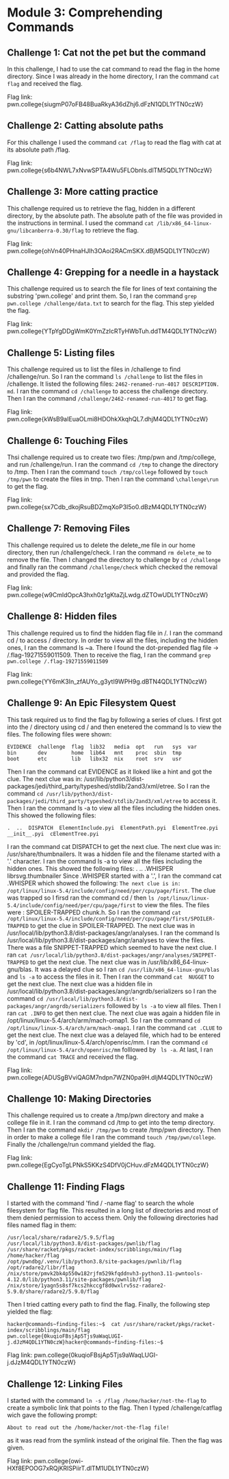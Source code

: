 # Module 3: Comprehending Commands
## Challenge 1: Cat not the pet but the command
In this challenge, I had to use the cat command to read the flag in the home directory. Since I was already in the home directory, I ran the command `cat flag` and received the flag.

Flag link: pwn.college{siugmP07oFB48BuaRkyA36dZhj6.dFzN1QDL1YTN0czW}
## Challenge 2: Catting absolute paths
For this challenge I used the command `cat /flag` to read the flag with cat at its absolute path /flag.

Flag link: pwn.college{s6b4NWL7xNvwSPTA4Wu5FLObnls.dlTM5QDL1YTN0czW}
## Challenge 3: More catting practice
This challenge required us to retrieve the flag, hidden in a different directory, by the absolute path. The absolute path of the file was provided in the instructions in terminal. I used the command 
`cat /lib/x86_64-linux-gnu/libcanberra-0.30/flag`
to retrieve the flag.

Flag link: pwn.college{ohVn40PHnaHJlh3OAoi2RACmSKX.dBjM5QDL1YTN0czW}
## Challenge 4: Grepping for a needle in a haystack
This challenge required us to search the file for lines of text containing the substring 'pwn.college' and print them. So, I ran the command `grep pwn.college /challenge/data.txt` to search for the flag. This step yielded the flag.

Flag link: pwn.college{YTpYgDDgWmK0YmZzIcRTyHWbTuh.ddTM4QDL1YTN0czW}
## Challenge 5: Listing files
This challenge required us to list the files in /challenge to find /challenge/run. So I ran the command `ls /challenge` to list the files in /challenge. It listed the following files: `2462-renamed-run-4017 DESCRIPTION. md`. I ran the command `cd /challenge` to access the challenge directory. Then I ran the command `/challenge/2462-renamed-run-4017` to get flag.

Flag link: pwn.college{kWsB9aIEuaOLmi8HDOhkXkqhQL7.dhjM4QDL1YTN0czW}
## Challenge 6:  Touching Files
Thsi challenge required us to create two files: /tmp/pwn and /tmp/college, and run /challenge/run. I ran the command `cd /tmp` to change the directory to /tmp. Then I ran the command `touch /tmp/college` followed by `touch /tmp/pwn` to create the files in tmp. Then I ran the command `\challenge\run` to get the flag.

Flag link: pwn.college{sx7Cdb_dkojRsuBDZmqXoP3I5o0.dBzM4QDL1YTN0czW}
## Challenge 7: Removing Files
This challenge required us to delete the delete_me file in our home directory, then run /challenge/check. I ran the command `rm delete_me` to remove the file. Then I changed the directory to challenge by `cd /challenge` and finally ran the command `/challenge/check` which checked the removal and provided the flag.

Flag link: pwn.college{w9CmldOpcA3hxh0z1gKtaZjLwdg.dZTOwUDL1YTN0czW}
## Challenge 8: Hidden files
This challenge required us to find the hidden flag file in /. I ran the command cd / to access / directory. In order to view all the files, including the hidden ones, I ran the command ls ~a. There I found the dot-prepended flag file -> /.flag-19271559011509. Then to receive the flag, I ran the command 
`grep pwn.college /.flag-19271559011509`

Flag link: pwn.college{YY6mK3In_zfAUYo_g3ytI9WPH9g.dBTN4QDL1YTN0czW}
## Challenge 9: An Epic Filesystem Quest
This task required us to find the flag by following a series of clues. I first got into the / directory using cd / and then enetered the command ls to view the files. The following files were shown: 
```
EVIDENCE  challenge  flag  lib32   media  opt   run   sys  var
bin       dev        home  lib64   mnt    proc  sbin  tmp
boot      etc        lib   libx32  nix    root  srv   usr
```
Then I ran the command cat EVIDENCE as it lloked like a hint and got the clue. The next clue was in: /usr/lib/python3/dist-packages/jedi/third_party/typeshed/stdlib/2and3/xml/etree. So I ran the command `cd /usr/lib/python3/dist-packages/jedi/third_party/typeshed/stdlib/2and3/xml/etree` to access it. Then I ran the command ls -a to view all the files including the hidden ones. This showed the following files:
```
.  ..  DISPATCH  ElementInclude.pyi  ElementPath.pyi  ElementTree.pyi  __init__.pyi  cElementTree.pyi
```
I ran the command cat  DISPATCH to get the next clue. The next clue was in: /usr/share/thumbnailers. It was a hidden file and the filename started with a '.' character. I ran the command ls -a to view all the files including the hidden ones. This showed the following files: .  ..  .WHISPER  librsvg.thumbnailer
Since .WHISPER started with a '.', I ran the command cat .WHISPER which showed the following: 
```The next clue is in: /opt/linux/linux-5.4/include/config/need/per/cpu/page/first```. The clue was trapped so I firsd ran the command cd / then `ls /opt/linux/linux-5.4/include/config/need/per/cpu/page/first`
to view the files. The files were : SPOILER-TRAPPED  chunk.h. So I ran the command `cat /opt/linux/linux-5.4/include/config/need/per/cpu/page/first/SPOILER-TRAPPED` to get the clue in SPOILER-TRAPPED. The next clue was in  /usr/local/lib/python3.8/dist-packages/angr/analyses. I ran the command ls /usr/local/lib/python3.8/dist-packages/angr/analyses to view the files. There was a file SNIPPET-TRAPPED which seemed to have the next clue. I ran `cat /usr/local/lib/python3.8/dist-packages/angr/analyses/SNIPPET-TRAPPED` to get the next clue. The next clue was in /usr/lib/x86_64-linux-gnu/blas. It was a delayed clue so I ran `cd /usr/lib/x86_64-linux-gnu/blas` and `ls -a` to access the files in it. Then I ran the command `cat  NUGGET` to get the next clue. The next clue was a hidden file in /usr/local/lib/python3.8/dist-packages/angr/angrdb/serializers so I ran the command `cd /usr/local/lib/python3.8/dist-packages/angr/angrdb/serializers` followed by `ls -a` to view all files. Then I ran `cat .INFO` to get then next clue. The next clue was again a hidden file in /opt/linux/linux-5.4/arch/arm/mach-omap1. So I ran the command `cd /opt/linux/linux-5.4/arch/arm/mach-omap1`. I ran the command `cat .CLUE` to get the next clue. The next clue was a delayed file, which had to be entered by 'cd', in /opt/linux/linux-5.4/arch/openrisc/mm. I ran the command  `cd  /opt/linux/linux-5.4/arch/openrisc/mm` folllowed by ` ls -a`. At last, I ran the command `cat TRACE` and received the flag.

Flag link: pwn.college{ADUSgBVviQAGM7ndpn7WZN0pa9H.dljM4QDL1YTN0czW}
## Challenge 10: Making Directories
This challenge required us to create a /tmp/pwn directory and make a college file in it. I ran the command cd /tmp to get into the temp directory. Then I ran the command `mkdir /tmp/pwn` to create /tmp/pwn directory. Then in order to make a college file I ran the command `touch /tmp/pwn/college`. Finally the /challenge/run command yielded the flag.

Flag link: pwn.college{EgCyoTgLPNkS5KKzS4DfV0jCHuv.dFzM4QDL1YTN0czW}
## Challenge 11: Finding Flags
I started with the command  'find / -name flag' to search the whole filesystem for flag file. This resulted in a long list of directories and most of them denied permission to access them. Only the following directories had files named flag in them: 
```
/usr/local/share/radare2/5.9.5/flag
/usr/local/lib/python3.8/dist-packages/pwnlib/flag
/usr/share/racket/pkgs/racket-index/scribblings/main/flag
/home/hacker/flag 
/opt/pwndbg/.venv/lib/python3.8/site-packages/pwnlib/flag
/opt/radare2/libr/flag
/nix/store/pmvk2bk4p550w182rjfm529kfqddnvh3-python3.11-pwntools-4.12.0/lib/python3.11/site-packages/pwnlib/flag
/nix/store/1yagn5s8sf7kcs2hkccgf8d0wxlrv5sz-radare2-5.9.0/share/radare2/5.9.0/flag
```
Then I tried catting every path to find the flag. Finally, the following step yielded the flag:
```
hacker@commands~finding-files:~$  cat /usr/share/racket/pkgs/racket-index/scribblings/main/flag
pwn.college{0kuqioFBsjAp5Tjs9aWaqLUGI-j.dJzM4QDL1YTN0czW}hacker@commands~finding-files:~$
```

Flag link: pwn.college{0kuqioFBsjAp5Tjs9aWaqLUGI-j.dJzM4QDL1YTN0czW}
## Challenge 12: Linking Files
I started with the command `ln -s /flag /home/hacker/not-the-flag` to create a symbolic link that points to the flag. Then I typed /challenge/catflag wich gave the following prompt:
```
About to read out the /home/hacker/not-the-flag file!
```
as it was read from the symlink instead of the original file. Then the flag was given.

Flag link: pwn.college{owi-HXf8EPOOG7xRQjKRISPiirT.dlTM1UDL1YTN0czW}
